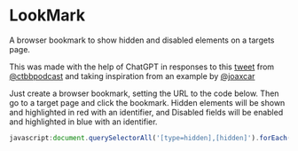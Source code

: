 # LookMark
A browser bookmark to show hidden and disabled elements on a targets page.

This was made with the help of ChatGPT in responses to this [tweet](https://x.com/ctbbpodcast/status/1717151268622233614?s=20) from [@ctbbpodcast](https://twitter.com/ctbbpodcast) and taking inspiration from an example by [@joaxcar](https://twitter.com/joaxcar)

Just create a browser bookmark, setting the URL to the code below.
Then go to a target page and click the bookmark. Hidden elements will be shown and highlighted in red with an identifier, and Disabled fields will be enabled and highlighted in blue with an identifier.

```javascript
javascript:document.querySelectorAll('[type=hidden],[hidden]').forEach(e => { e.type = 'text'; e.style.cssText = 'border-color: red; border-width: 3px'; const d = document.createElement('div'); d.innerHTML = `<span style="color: red;">Hidden field [${e.name}]</span>`; e.parentNode.insertBefore(d, e).appendChild(e); });document.querySelectorAll('[style*="display: none;"]').forEach(e => { e.type = 'text'; e.style.cssText = 'border-color: red; border-width: 3px'; e.style.display = 'block'; const d = document.createElement('div'); d.innerHTML = `<span style="color: red;">Hidden field [${e.name}]</span>`; e.parentNode.insertBefore(d, e).appendChild(e); });document.querySelectorAll('[style*="visibility: hidden;"]').forEach(e => { e.type = 'text'; e.style.cssText = 'border-color: red; border-width: 3px'; e.style.visibility = 'visible'; const d = document.createElement('div'); d.innerHTML = `<span style="color: red;">Hidden field [${e.name}]</span>`; e.parentNode.insertBefore(d, e).appendChild(e); });document.querySelectorAll('[disabled]').forEach(e => { e.disabled = false; e.style.cssText = 'border-color: blue; border-width: 3px'; const d = document.createElement('div'); const fieldName = e.getAttribute('name') || e.getAttribute('id'); d.innerHTML = `<span style="color: blue;">Disabled [${fieldName}]</span>`; e.parentNode.insertBefore(d, e).appendChild(e); });
```
